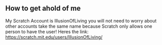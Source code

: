  ## How to get ahold of me
 My Scratch Account is IllusionOfLiving
 you will not need to worry about other accounts take the same name because Scratch only allows one person to have the user!
 Heres the link: https://scratch.mit.edu/users/IllusionOfLiving/
